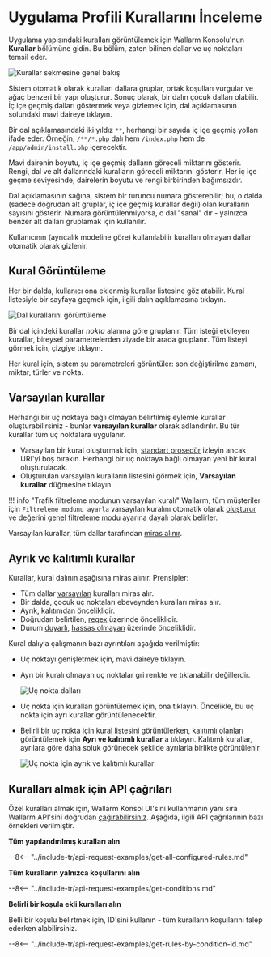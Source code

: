 [img-rules-overview]:       ../../images/user-guides/rules/rules-overview.png
[img-view-rules]:           ../../images/user-guides/rules/view-rules.png

# Uygulama Profili Kurallarını İnceleme

Uygulama yapısındaki kuralları görüntülemek için Wallarm Konsolu'nun **Kurallar** bölümüne gidin. Bu bölüm, zaten bilinen dallar ve uç noktaları temsil eder.

![Kurallar sekmesine genel bakış][img-rules-overview]

Sistem otomatik olarak kuralları dallara gruplar, ortak koşulları vurgular ve ağaç benzeri bir yapı oluşturur. Sonuç olarak, bir dalın çocuk dalları olabilir. İç içe geçmiş dalları göstermek veya gizlemek için, dal açıklamasının solundaki mavi daireye tıklayın.

Bir dal açıklamasındaki iki yıldız `**`, herhangi bir sayıda iç içe geçmiş yolları ifade eder. Örneğin, `/**/*.php` dalı hem `/index.php` hem de `/app/admin/install.php` içerecektir.

Mavi dairenin boyutu, iç içe geçmiş dalların göreceli miktarını gösterir. Rengi, dal ve alt dallarındaki kuralların göreceli miktarını gösterir. Her iç içe geçme seviyesinde, dairelerin boyutu ve rengi birbirinden bağımsızdır.

Dal açıklamasının sağına, sistem bir turuncu numara gösterebilir; bu, o dalda (sadece doğrudan alt gruplar, iç içe geçmiş kurallar değil) olan kuralların sayısını gösterir. Numara görüntülenmiyorsa, o dal "sanal" dır - yalnızca benzer alt dalları gruplamak için kullanılır.

Kullanıcının (ayrıcalık modeline göre) kullanılabilir kuralları olmayan dallar otomatik olarak gizlenir.


## Kural Görüntüleme

Her bir dalda, kullanıcı ona eklenmiş kurallar listesine göz atabilir. Kural listesiyle bir sayfaya geçmek için, ilgili dalın açıklamasına tıklayın.

![Dal kurallarını görüntüleme][img-view-rules]

Bir dal içindeki kurallar *nokta* alanına göre gruplanır. Tüm isteği etkileyen kurallar, bireysel parametrelerden ziyade bir arada gruplanır. Tüm listeyi görmek için, çizgiye tıklayın.

Her kural için, sistem şu parametreleri görüntüler: son değiştirilme zamanı, miktar, türler ve nokta.

## Varsayılan kurallar

Herhangi bir uç noktaya bağlı olmayan belirtilmiş eylemle kurallar oluşturabilirsiniz - bunlar **varsayılan kurallar** olarak adlandırılır. Bu tür kurallar tüm uç noktalara uygulanır.

* Varsayılan bir kural oluşturmak için, [standart prosedür](add-rule.md) izleyin ancak URI'yi boş bırakın. Herhangi bir uç noktaya bağlı olmayan yeni bir kural oluşturulacak.
* Oluşturulan varsayılan kuralların listesini görmek için, **Varsayılan kurallar** düğmesine tıklayın.

!!! info "Trafik filtreleme modunun varsayılan kuralı"
    Wallarm, tüm müşteriler için `Filtreleme modunu ayarla` varsayılan kuralını otomatik olarak [oluşturur](wallarm-mode-rule.md#default-instance-of-rule) ve değerini [genel filtreleme modu](../../admin-en/configure-wallarm-mode.md#setting-up-the-general-filtration-rule-in-wallarm-console) ayarına dayalı olarak belirler.

Varsayılan kurallar, tüm dallar tarafından [miras alınır](#distinct-and-inherited-rules).

## Ayrık ve kalıtımlı kurallar

Kurallar, kural dalının aşağısına miras alınır. Prensipler:

* Tüm dallar [varsayılan](#default-rules) kuralları miras alır.
* Bir dalda, çocuk uç noktaları ebeveynden kuralları miras alır.
* Ayrık, kalıtımdan önceliklidir.
* Doğrudan belirtilen, [regex](add-rule.md#condition-type-regex) üzerinde önceliklidir.
* Durum [duyarlı](add-rule.md#condition-type-equal), [hassas olmayan](add-rule.md#condition-type-iequal-aa) üzerinde önceliklidir.

Kural dalıyla çalışmanın bazı ayrıntıları aşağıda verilmiştir:

* Uç noktayı genişletmek için, mavi daireye tıklayın.
* Ayrı bir kuralı olmayan uç noktalar gri renkte ve tıklanabilir değillerdir.

    ![Uç nokta dalları](../../images/user-guides/rules/rules-branch.png)

* Uç nokta için kuralları görüntülemek için, ona tıklayın. Öncelikle, bu uç nokta için ayrı kurallar görüntülenecektir.
* Belirli bir uç nokta için kural listesini görüntülerken, kalıtımlı olanları görüntülemek için **Ayrı ve kalıtımlı kurallar** a tıklayın. Kalıtımlı kurallar, ayrılara göre daha soluk görünecek şekilde ayrılarla birlikte görüntülenir.

    ![Uç nokta için ayrık ve kalıtımlı kurallar](../../images/user-guides/rules/rules-distinct-and-inherited.png)

## Kuralları almak için API çağrıları

Özel kuralları almak için, Wallarm Konsol UI'sini kullanmanın yanı sıra Wallarm API'sini doğrudan [çağırabilirsiniz](../../api/overview.md). Aşağıda, ilgili API çağrılarının bazı örnekleri verilmiştir.

**Tüm yapılandırılmış kuralları alın**

--8<-- "../include-tr/api-request-examples/get-all-configured-rules.md"

**Tüm kuralların yalnızca koşullarını alın**

--8<-- "../include-tr/api-request-examples/get-conditions.md"

**Belirli bir koşula ekli kuralları alın**

Belli bir koşulu belirtmek için, ID'sini kullanın - tüm kuralların koşullarını talep ederken alabilirsiniz.

--8<-- "../include-tr/api-request-examples/get-rules-by-condition-id.md"